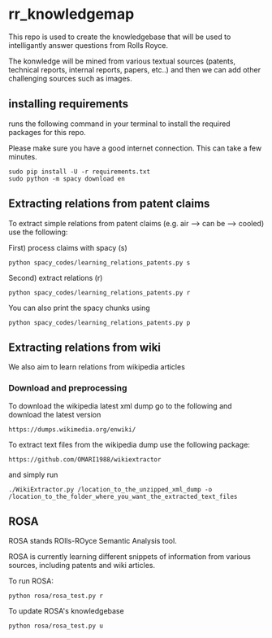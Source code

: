 # rr_knowledgemap

This repo is used to create the knowledgebase that will be used to intelligantly answer questions from Rolls Royce.

The konwledge will be mined from various textual sources (patents, technical reports, internal reports, papers, etc..) and then we can add other challenging sources such as images.

## installing requirements
runs the following command in your terminal to install the required packages for this repo.

Please make sure you have a good internet connection. This can take a few minutes.
```
sudo pip install -U -r requirements.txt
sudo python -m spacy download en
```

## Extracting relations from patent claims
To extract simple relations from patent claims (e.g. air --> can be --> cooled) use the following:

First) process claims with spacy (s)
```
python spacy_codes/learning_relations_patents.py s
```

Second) extract relations (r)
```
python spacy_codes/learning_relations_patents.py r
```

You can also print the spacy chunks using
```
python spacy_codes/learning_relations_patents.py p
```

## Extracting relations from wiki
We also aim to learn relations from wikipedia articles

### Download and preprocessing
To download the wikipedia latest xml dump go to the following and download the latest version
```
https://dumps.wikimedia.org/enwiki/
```

To extract text files from the wikipedia dump use the following package:
```
https://github.com/OMARI1988/wikiextractor
```

and simply run
```
./WikiExtractor.py /location_to_the_unzipped_xml_dump -o /location_to_the_folder_where_you_want_the_extracted_text_files
```

## ROSA
ROSA stands ROlls-ROyce Semantic Analysis tool.

ROSA is currently learning different snippets of information from various sources, including patents and wiki articles.

To run ROSA:
```
python rosa/rosa_test.py r
```

To update ROSA's knowledgebase
```
python rosa/rosa_test.py u
```
